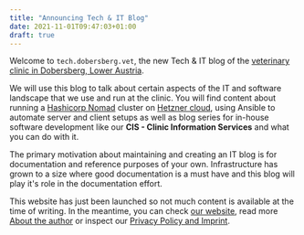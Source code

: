 ```yaml
---
title: "Announcing Tech & IT Blog"
date: 2021-11-01T09:47:03+01:00
draft: true
---
```


Welcome to `tech.dobersberg.vet`, the new Tech & IT blog of the [veterinary clinic in Dobersberg, Lower Austria](//tierklinikdobersberg.at).

<!--more-->

We will use this blog to talk about certain aspects of the IT and software landscape that we use and run at the clinic. You will find content about running a [Hashicorp Nomad](//nomadproject.io) cluster on [Hetzner cloud](//hetzner.de), using Ansible to automate server and client setups as well as blog series for in-house software development like our **CIS - Clinic Information Services** and what you can do with it.

The primary motivation about maintaining and creating an IT blog is for documentation and reference purposes of your own. Infrastructure has grown to a size where good documentation is a must have and this blog will play it's role in the documentation effort. 

This website has just been launched so not much content is available at the time of writing. In the meantime, you can check [our website](//tierklinikdobersberg.at), read more [About the author](/about-author/) or inspect our [Privacy Policy and Imprint](/about/).

